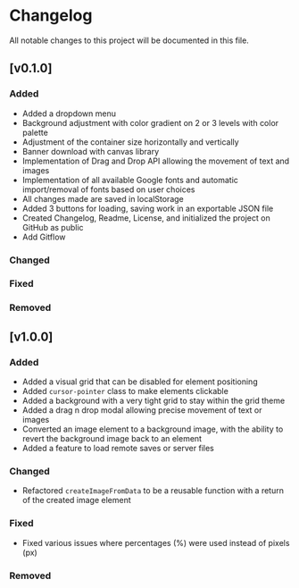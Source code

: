 # Changelog

All notable changes to this project will be documented in this file.

## [v0.1.0]

### Added
- Added a dropdown menu
- Background adjustment with color gradient on 2 or 3 levels with color palette
- Adjustment of the container size horizontally and vertically
- Banner download with canvas library
- Implementation of Drag and Drop API allowing the movement of text and images
- Implementation of all available Google fonts and automatic import/removal of fonts based on user choices
- All changes made are saved in localStorage
- Added 3 buttons for loading, saving work in an exportable JSON file
- Created Changelog, Readme, License, and initialized the project on GitHub as public
- Add Gitflow

### Changed

### Fixed

### Removed

## [v1.0.0]

### Added
- Added a visual grid that can be disabled for element positioning
- Added `cursor-pointer` class to make elements clickable
- Added a background with a very tight grid to stay within the grid theme
- Added a drag n drop modal allowing precise movement of text or images
- Converted an image element to a background image, with the ability to revert the background image back to an element
- Added a feature to load remote saves or server files

### Changed
- Refactored `createImageFromData` to be a reusable function with a return of the created image element


### Fixed
- Fixed various issues where percentages (%) were used instead of pixels (px)

### Removed
